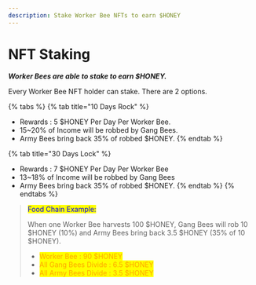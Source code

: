 ```yaml
---
description: Stake Worker Bee NFTs to earn $HONEY
---
```


# NFT Staking

_**Worker Bees are able to stake to earn $HONEY.**_

Every Worker Bee NFT holder can stake. There are 2 options.

{% tabs %}
{% tab title="10 Days Rock" %}
* Rewards : 5 $HONEY Per Day Per Worker Bee.&#x20;
* 15\~20% of Income will be robbed by Gang Bees.
* Army Bees bring back 35% of robbed $HONEY.&#x20;
{% endtab %}

{% tab title="30 Days Lock" %}
* Rewards : 7 $HONEY Per Day Per Worker Bee
* 13\~18% of Income will be robbed by Gang Bees
* Army Bees bring back 35% of robbed $HONEY.
{% endtab %}
{% endtabs %}

> <mark style="color:blue;">Food Chain Example:</mark>&#x20;
>
> When one Worker Bee harvests 100 $HONEY, Gang Bees will rob 10 $HONEY (10%) and Army Bees bring back 3.5 $HONEY (35% of 10 $HONEY).
>
> * <mark style="color:orange;">Worker Bee : 90 $HONEY</mark>
> * <mark style="color:orange;">All Gang Bees Divide : 6.5 $HONEY</mark>&#x20;
> * <mark style="color:orange;">All Army Bees Divide : 3.5 $HONEY</mark>
